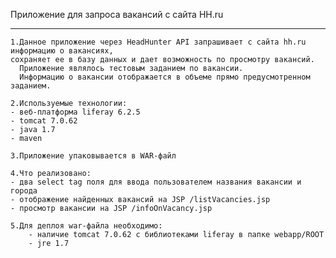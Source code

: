 
Приложение для запроса вакансий с сайта HH.ru
_____________________________________________

    1.Данное приложение через HeadHunter API запрашивает с сайта hh.ru информацию о вакансиях,
    сохраняет ее в базу данных и дает возможность по просмотру вакансий.
      Приложение являлось тестовым заданием по вакансии.
      Информацию о вакансии отображается в объеме прямо предусмотренном заданием.

    2.Используемые технологии:
    - веб-платформа liferay 6.2.5
    - tomcat 7.0.62
    - java 1.7
    - maven
    
    3.Приложение упаковывается в WAR-файл
    
    4.Что реализовано:
    - два select tag поля для ввода пользователем названия вакансии и города
    - отображение найденных вакансий на JSP /listVacancies.jsp
    - просмотр вакансии на JSP /infoOnVacancy.jsp
   
    5.Для деплоя war-файла необходимо:
        - наличие tomcat 7.0.62 с библиотеками liferay в папке webapp/ROOT
        - jre 1.7
 
  